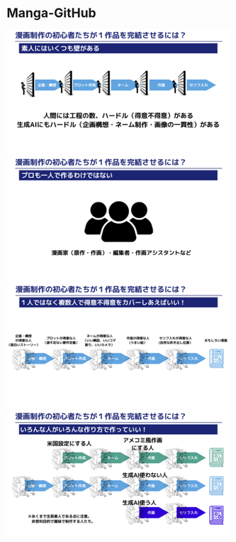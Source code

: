 # Manga-GitHub

![slide1](/images/slide1.png)
![slide2](/images/slide2.png)
![slide3](/images/slide3.png)
![slide4](/images/slide4.png)